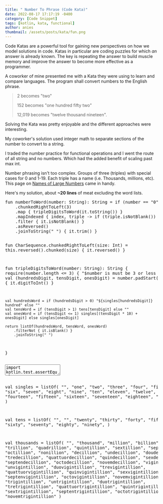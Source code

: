 ```yaml
---
title: " Number To Phrase (Code Kata)"
date: 2022-08-17 17:17:19 -0400
category: [Code Snippet]
tags: [kotlin, kata, functional]
author: anies
thumbnail: /assets/posts/kata/fun.png
---
```

Code Katas are a powerful tool for gaining new perspectives on how we model solutions in code. Katas in particular are coding puzzles for which _an_ answer is already known. The key is repeating the answer to build muscle memory and improve the answer to become more effective as a programmer.

A coworker of mine presented me with a Kata they were using to learn and compare languages. The program shall convert numbers to the English phrase.

>2 becomes "two"
>
>152 becomes "one hundred fifty two"
>
>12,019 becomes "twelve thousand nineteen".

Solving the Kata was pretty enjoyable and the different approaches were interesting.

My coworker's solution used integer math to separate sections of the number to convert to a string.

I traded the number practice for functional operations and I went the route of all string and no numbers. Which had the added benefit of scaling past max int.

Number phrasing isn't too complex. Groups of three (triples) with special cases for 0 and 1-19. Each triple has a name (i.e. Thousands, millions, etc). This page on [Names of Large Numbers](https://simple.m.wikipedia.org/wiki/Names_of_large_numbers) came in handy.

Here's my solution, about **~20 lines** of meat excluding the word lists.

<script src="https://unpkg.com/kotlin-playground@1" data-selector="kcode"></script>
<kcode from="1" to="22" theme="darcula" lines="true" match-brackets="true">
<pre>
fun numberToWord(number: String): String = if (number == "0") "zero" else number
    .chunkedRightToLeft(3)
    .map { tripleDigitsToWord(it.toString()) }
    .mapIndexed { index, triple -> if (triple.isNotBlank()) "$triple ${thousands[index]}" else "" }
    .filter { it.isNotBlank() }
    .asReversed()
    .joinToString(" ") { it.trim() }

fun CharSequence.chunkedRightToLeft(size: Int) = this.reversed().chunked(size) { it.reversed() }

fun tripleDigitsToWord(number: String): String {
    require(number.length <= 3) { "$number is must be 3 or less digits" }
    val (hundredsDigit, tensDigit, onesDigit) = number.padStart(3, '0').map { it.digitToInt() }

    val hundredsWord = if (hundredsDigit > 0) "${singles[hundredsDigit]} hundred" else ""
    val tensWord = if (tensDigit > 1) tens[tensDigit] else ""
    val onesWord = if (tensDigit <= 1) singles[(tensDigit * 10) + onesDigit] else singles[onesDigit]

    return listOf(hundredsWord, tensWord, onesWord)
        .filterNot { it.isBlank() }
        .joinToString(" ")
}
<textarea class="hidden-dependency">
import kotlin.test.assertEquals

val tests = mapOf(
"0" to "zero",
"1" to "one",
"10" to "ten",
"20" to "twenty",
"21" to "twenty one",
"110" to "one hundred ten",
"121" to "one hundred twenty one",
"1001" to "one thousand one",
"1121" to "one thousand one hundred twenty one",
"21001" to "twenty one thousand one",
"100001" to "one hundred thousand one",
"123456789012" to "one hundred twenty three billion four hundred fifty six million seven hundred eighty nine thousand twelve",
"1000000000000" to "one trillion",
"1".padEnd(121, '0') to "one novemtrigintillion"
)

fun main() {
tests.forEach { (number, phrase) ->
println("$number -> ${numberToWord(number)}")
assertEquals(phrase, numberToWord(number))
}
}
</textarea>
val singles = listOf(
"",
"one",
"two",
"three",
"four",
"five",
"six",
"seven",
"eight",
"nine",
"ten",
"eleven",
"twelve",
"thirteen",
"fourteen",
"fifteen",
"sixteen",
"seventeen",
"eighteen",
"nineteen",
)

val tens = listOf(
"",
"",
"twenty",
"thirty",
"forty",
"fifty",
"sixty",
"seventy",
"eighty",
"ninety",
)

val thousands = listOf(
"",
"thousand",
"million",
"billion",
"trillion",
"quadrillion",
"quintillion",
"sextillion",
"septillion",
"octillion",
"nonillion",
"decillion",
"undecillion",
"doudecillion",
"tredecillion",
"quattuordecillion",
"quindecillion",
"sexdecillion",
"septendecillion",
"octodecillion",
"novemdecillion",
"vigintillion",
"unvigintillion",
"duovigintillion",
"trevigintillion",
"quattuorvigintillion",
"quinvigintillion",
"sexvigintillion",
"septenvigintillion",
"octovigintillion",
"novemvigintillion",
"trigintillion",
"untrigintillion",
"duotrigintillion",
"tretrigintillion",
"quattuortrigintillion",
"quintrigintillion",
"sextrigintillion",
"septentrigintillion",
"octotrigintillion",
"novemtrigintillion"
)
</pre>
</kcode>


